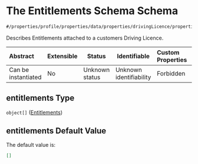 # The Entitlements Schema Schema

```txt
#/properties/profile/properties/data/properties/drivingLicence/properties/entitlements#/properties/profile/properties/data/properties/drivingLicence/properties/entitlements
```

Describes Entitlements attached to a customers Driving Licence.


| Abstract            | Extensible | Status         | Identifiable            | Custom Properties | Additional Properties | Access Restrictions | Defined In                                                                                          |
| :------------------ | ---------- | -------------- | ----------------------- | :---------------- | --------------------- | ------------------- | --------------------------------------------------------------------------------------------------- |
| Can be instantiated | No         | Unknown status | Unknown identifiability | Forbidden         | Allowed               | none                | [policy_transaction.schema.json\*](../../out/policy_transaction.schema.json "open original schema") |

## entitlements Type

`object[]` ([Entitlements](policy_transaction-properties-the-profile-schema-properties-the-data-schema-properties-the-drivinglicence-schema-properties-the-entitlements-schema-entitlements.md))

## entitlements Default Value

The default value is:

```json
[]
```
